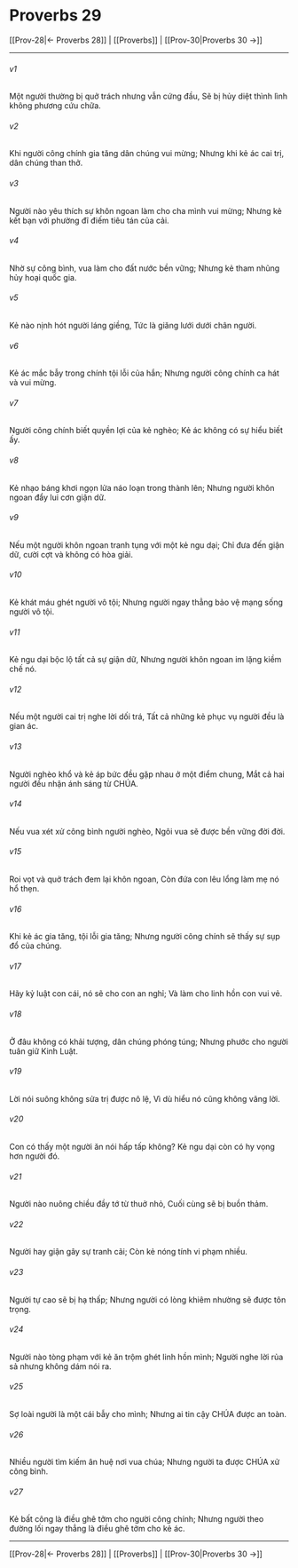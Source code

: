 # Proverbs 29

[[Prov-28|← Proverbs 28]] | [[Proverbs]] | [[Prov-30|Proverbs 30 →]]
***



###### v1 
Một người thường bị quở trách nhưng vẫn cứng đầu, Sẽ bị hủy diệt thình lình không phương cứu chữa. 

###### v2 
Khi người công chính gia tăng dân chúng vui mừng; Nhưng khi kẻ ác cai trị, dân chúng than thở. 

###### v3 
Người nào yêu thích sự khôn ngoan làm cho cha mình vui mừng; Nhưng kẻ kết bạn với phường đĩ điếm tiêu tán của cải. 

###### v4 
Nhờ sự công bình, vua làm cho đất nước bền vững; Nhưng kẻ tham nhũng hủy hoại quốc gia. 

###### v5 
Kẻ nào nịnh hót người láng giềng, Tức là giăng lưới dưới chân người. 

###### v6 
Kẻ ác mắc bẫy trong chính tội lỗi của hắn; Nhưng người công chính ca hát và vui mừng. 

###### v7 
Người công chính biết quyền lợi của kẻ nghèo; Kẻ ác không có sự hiểu biết ấy. 

###### v8 
Kẻ nhạo báng khơi ngọn lửa náo loạn trong thành lên; Nhưng người khôn ngoan đẩy lui cơn giận dữ. 

###### v9 
Nếu một người khôn ngoan tranh tụng với một kẻ ngu dại; Chỉ đưa đến giận dữ, cười cợt và không có hòa giải. 

###### v10 
Kẻ khát máu ghét người vô tội; Nhưng người ngay thẳng bảo vệ mạng sống người vô tội. 

###### v11 
Kẻ ngu dại bộc lộ tất cả sự giận dữ, Nhưng người khôn ngoan im lặng kiềm chế nó. 

###### v12 
Nếu một người cai trị nghe lời dối trá, Tất cả những kẻ phục vụ người đều là gian ác. 

###### v13 
Người nghèo khổ và kẻ áp bức đều gặp nhau ở một điểm chung, Mắt cả hai người đều nhận ánh sáng từ CHÚA. 

###### v14 
Nếu vua xét xử công bình người nghèo, Ngôi vua sẽ được bền vững đời đời. 

###### v15 
Roi vọt và quở trách đem lại khôn ngoan, Còn đứa con lêu lổng làm mẹ nó hổ thẹn. 

###### v16 
Khi kẻ ác gia tăng, tội lỗi gia tăng; Nhưng người công chính sẽ thấy sự sụp đổ của chúng. 

###### v17 
Hãy kỷ luật con cái, nó sẽ cho con an nghỉ; Và làm cho linh hồn con vui vẻ. 

###### v18 
Ở đâu không có khải tượng, dân chúng phóng túng; Nhưng phước cho người tuân giữ Kinh Luật. 

###### v19 
Lời nói suông không sửa trị được nô lệ, Vì dù hiểu nó cũng không vâng lời. 

###### v20 
Con có thấy một người ăn nói hấp tấp không? Kẻ ngu dại còn có hy vọng hơn người đó. 

###### v21 
Người nào nuông chiều đầy tớ từ thuở nhỏ, Cuối cùng sẽ bị buồn thảm. 

###### v22 
Người hay giận gây sự tranh cãi; Còn kẻ nóng tính vi phạm nhiều. 

###### v23 
Người tự cao sẽ bị hạ thấp; Nhưng người có lòng khiêm nhường sẽ được tôn trọng. 

###### v24 
Người nào tòng phạm với kẻ ăn trộm ghét linh hồn mình; Người nghe lời rủa sả nhưng không dám nói ra. 

###### v25 
Sợ loài người là một cái bẫy cho mình; Nhưng ai tin cậy CHÚA được an toàn. 

###### v26 
Nhiều người tìm kiếm ân huệ nơi vua chúa; Nhưng người ta được CHÚA xử công bình. 

###### v27 
Kẻ bất công là điều ghê tởm cho người công chính; Nhưng người theo đường lối ngay thẳng là điều ghê tởm cho kẻ ác.

***
[[Prov-28|← Proverbs 28]] | [[Proverbs]] | [[Prov-30|Proverbs 30 →]]
